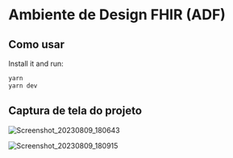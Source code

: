 # Ambiente de Design FHIR (ADF)

## Como usar

<!-- #default-branch-switch -->


Install it and run:

```sh
yarn 
yarn dev
```
## Captura de tela do projeto

![Screenshot_20230809_180643](https://github.com/ArthurFariaPeixoto/FhirHub/assets/102395421/47c84b75-4f39-4f4a-8534-b379a7634c08)

![Screenshot_20230809_180915](https://github.com/ArthurFariaPeixoto/FhirHub/assets/102395421/48a8f03f-5d6e-4be9-862f-dcd178b1cbd7)
